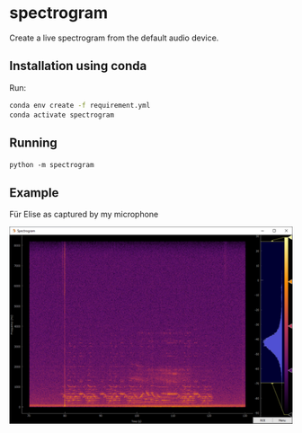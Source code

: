 # spectrogram

Create a live spectrogram from the default audio device.


## Installation using conda  

Run: 
```sh
conda env create -f requirement.yml
conda activate spectrogram
```

## Running

`python -m spectrogram`


## Example

Für Elise as captured by my microphone

![Alt text](doc/fur_elise.png?raw=true "Title")
